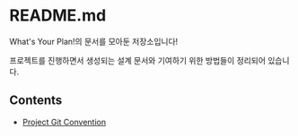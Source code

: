 # README.md

What's Your Plan!의 문서를 모아둔 저장소입니다!

프로젝트를 진행하면서 생성되는 설계 문서와 기여하기 위한 방법들이 정리되어 있습니다.

## Contents

- [Project Git Convention](https://github.com/What-s-Your-Plan/wypl-docs/blob/main/git-convention.md)

